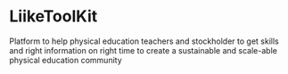 # LiikeToolKit
Platform to help physical education teachers and stockholder to get skills and right information on right time to create a sustainable and scale-able physical education community  
